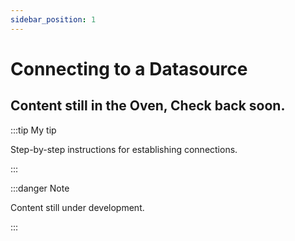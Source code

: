 ```yaml
---
sidebar_position: 1
---
```


# Connecting to a Datasource

## Content still in the Oven, Check back soon. 

:::tip My tip

Step-by-step instructions for establishing connections.

:::

:::danger Note

Content still under development.

:::
